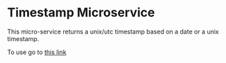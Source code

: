 # Timestamp Microservice

<p>This micro-service returns a unix/utc timestamp based on a date or a unix timestamp.</p>
<p>To use go to <a href="https://boilerplate-project-timestamp.josuequinones.repl.co/">this link</a></p>

